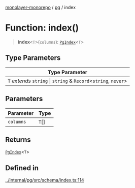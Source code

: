 [monolayer-monorepo](../../index.md) / [pg](../index.md) / index

# Function: index()

> **index**\<`T`\>(`columns`): [`PgIndex`](../classes/PgIndex.md)\<`T`\>

## Type Parameters

| Type Parameter |
| ------ |
| `T` *extends* `string` \| `string` & `Record`\<`string`, `never`\> |

## Parameters

| Parameter | Type |
| ------ | ------ |
| `columns` | `T`[] |

## Returns

[`PgIndex`](../classes/PgIndex.md)\<`T`\>

## Defined in

[../internal/pg/src/schema/index.ts:114](https://github.com/dunkelbraun/monolayer/blob/6bdf3be3c6969418f99f4a76945aeb545cab66bd/internal/pg/src/schema/index.ts#L114)
